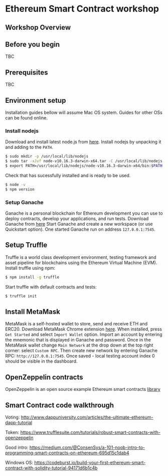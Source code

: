 # Ethereum Smart Contract workshop

## Workshop Overview

## Before you begin
TBC

## Prerequisites
TBC

## Environment setup
Installation guides bellow will assume Mac OS system. Guides for other OSs
can be found online.

### Install nodejs

Download and install latest node.js from [here](https://nodejs.org/en/download/). 
Install nodejs by unpacking it and adding to the `PATH`.
```bash
$ sudo mkdir -p /usr/local/lib/nodejs
$ sudo tar -xJvf node-v10.16.3-darwin-x64.tar -C /usr/local/lib/nodejs
$ export PATH=/usr/local/lib/nodejs/node-v10.16.3-darwin-x64/bin:$PATH
```
Check that has sucessfully installed and is ready to be used.
```bash
$ node -v
$ npm version
```

### Setup Ganache
Ganache is a personal blockchain for Ethereum development you can use to 
deploy contracts, develop your applications, and run tests.
Download Ganache from [here](https://www.trufflesuite.com/ganache)
Start Ganache and create a new workspace (or use Quickstart option).
One started Ganache run on address `127.0.0.1:7545`. 

## Setup Truffle
Truffle is a world class development environment, testing framework and asset 
pipeline for blockchains using the Ethereum Virtual Machine (EVM).
Install truffle using npm:
```bash
$ npm install -g truffle
```
Start truffle with default contracts and tests:
```bash
$ truffle init
```

## Install MetaMask
MetaMask is a self-hosted wallet to store, send and receive ETH and ERC20.
Download MetaMask Chrome extension [here](https://metamask.io/).
When installed, press `Get Started` and select `Import Wallet` option.
Import an account by entering the mnemonic that is displayed in Ganache and
password.
Once in the MetaMask wallet change `Main Network` at the drop down at the 
top right corner: select `Custom RPC`. Then create new network by entering
Ganache RPC: `http://127.0.0.1:7545`. Once saved - local testing account index 0 
should be visible in the dashboard.

## OpenZeppelin contracts
OpenZeppelin is an open source example Ethereum smart contracts 
[library](https://github.com/OpenZeppelin/openzeppelin-contracts)
  
## Smart Contract code walkthrough

Voting: 
http://www.dappuniversity.com/articles/the-ultimate-ethereum-dapp-tutorial

Token:
https://www.trufflesuite.com/tutorials/robust-smart-contracts-with-openzeppelin

Good intro:
https://medium.com/@ConsenSys/a-101-noob-intro-to-programming-smart-contracts-on-ethereum-695d15c1dab4

Windows OS:
https://codeburst.io/build-your-first-ethereum-smart-contract-with-solidity-tutorial-94171d6b1c4b

